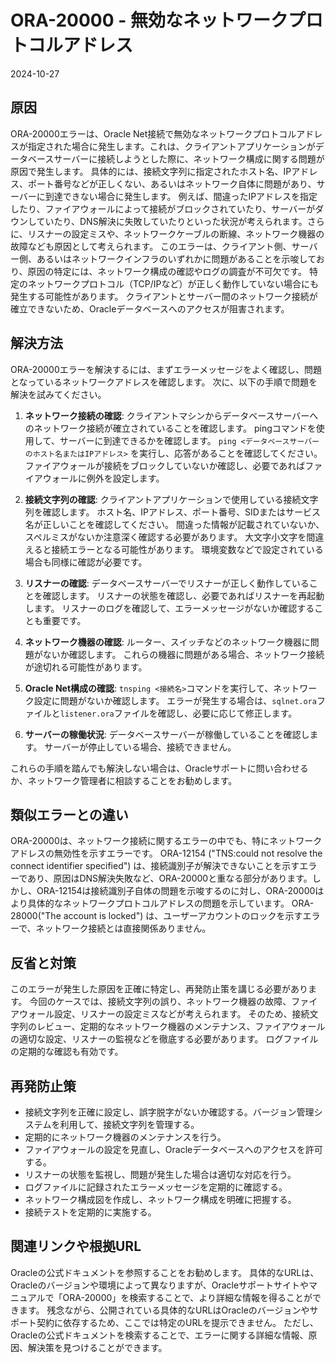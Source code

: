 # ORA-20000 - 無効なネットワークプロトコルアドレス
2024-10-27

## 原因

ORA-20000エラーは、Oracle Net接続で無効なネットワークプロトコルアドレスが指定された場合に発生します。これは、クライアントアプリケーションがデータベースサーバーに接続しようとした際に、ネットワーク構成に関する問題が原因で発生します。  具体的には、接続文字列に指定されたホスト名、IPアドレス、ポート番号などが正しくない、あるいはネットワーク自体に問題があり、サーバーに到達できない場合に発生します。  例えば、間違ったIPアドレスを指定したり、ファイアウォールによって接続がブロックされていたり、サーバーがダウンしていたり、DNS解決に失敗していたりといった状況が考えられます。さらに、リスナーの設定ミスや、ネットワークケーブルの断線、ネットワーク機器の故障なども原因として考えられます。  このエラーは、クライアント側、サーバー側、あるいはネットワークインフラのいずれかに問題があることを示唆しており、原因の特定には、ネットワーク構成の確認やログの調査が不可欠です。 特定のネットワークプロトコル（TCP/IPなど）が正しく動作していない場合にも発生する可能性があります。  クライアントとサーバー間のネットワーク接続が確立できないため、Oracleデータベースへのアクセスが阻害されます。


## 解決方法

ORA-20000エラーを解決するには、まずエラーメッセージをよく確認し、問題となっているネットワークアドレスを確認します。  次に、以下の手順で問題を解決を試みてください。

1. **ネットワーク接続の確認**: クライアントマシンからデータベースサーバーへのネットワーク接続が確立されていることを確認します。 pingコマンドを使用して、サーバーに到達できるかを確認します。  `ping <データベースサーバーのホスト名またはIPアドレス>` を実行し、応答があることを確認してください。  ファイアウォールが接続をブロックしていないか確認し、必要であればファイアウォールに例外を設定します。


2. **接続文字列の確認**:  クライアントアプリケーションで使用している接続文字列を確認します。 ホスト名、IPアドレス、ポート番号、SIDまたはサービス名が正しいことを確認してください。  間違った情報が記載されていないか、スペルミスがないか注意深く確認する必要があります。  大文字小文字を間違えると接続エラーとなる可能性があります。  環境変数などで設定されている場合も同様に確認が必要です。


3. **リスナーの確認**: データベースサーバーでリスナーが正しく動作していることを確認します。  リスナーの状態を確認し、必要であればリスナーを再起動します。  リスナーのログを確認して、エラーメッセージがないか確認することも重要です。


4. **ネットワーク機器の確認**:  ルーター、スイッチなどのネットワーク機器に問題がないか確認します。  これらの機器に問題がある場合、ネットワーク接続が途切れる可能性があります。


5. **Oracle Net構成の確認**: `tnsping <接続名>`コマンドを実行して、ネットワーク設定に問題がないか確認します。 エラーが発生する場合は、`sqlnet.ora`ファイルと`listener.ora`ファイルを確認し、必要に応じて修正します。


6. **サーバーの稼働状況**: データベースサーバーが稼働していることを確認します。 サーバーが停止している場合、接続できません。


これらの手順を踏んでも解決しない場合は、Oracleサポートに問い合わせるか、ネットワーク管理者に相談することをお勧めします。


## 類似エラーとの違い

ORA-20000は、ネットワーク接続に関するエラーの中でも、特にネットワークアドレスの無効性を示すエラーです。  ORA-12154 ("TNS:could not resolve the connect identifier specified") は、接続識別子が解決できないことを示すエラーであり、原因はDNS解決失敗など、ORA-20000と重なる部分があります。しかし、ORA-12154は接続識別子自体の問題を示唆するのに対し、ORA-20000はより具体的なネットワークプロトコルアドレスの問題を示しています。  ORA-28000("The account is locked") は、ユーザーアカウントのロックを示すエラーで、ネットワーク接続とは直接関係ありません。


## 反省と対策

このエラーが発生した原因を正確に特定し、再発防止策を講じる必要があります。  今回のケースでは、接続文字列の誤り、ネットワーク機器の故障、ファイアウォール設定、リスナーの設定ミスなどが考えられます。  そのため、接続文字列のレビュー、定期的なネットワーク機器のメンテナンス、ファイアウォールの適切な設定、リスナーの監視などを徹底する必要があります。  ログファイルの定期的な確認も有効です。


## 再発防止策

* 接続文字列を正確に設定し、誤字脱字がないか確認する。バージョン管理システムを利用して、接続文字列を管理する。
* 定期的にネットワーク機器のメンテナンスを行う。
* ファイアウォールの設定を見直し、Oracleデータベースへのアクセスを許可する。
* リスナーの状態を監視し、問題が発生した場合は適切な対応を行う。
* ログファイルに記録されたエラーメッセージを定期的に確認する。
* ネットワーク構成図を作成し、ネットワーク構成を明確に把握する。
* 接続テストを定期的に実施する。


## 関連リンクや根拠URL

Oracleの公式ドキュメントを参照することをお勧めします。  具体的なURLは、Oracleのバージョンや環境によって異なりますが、Oracleサポートサイトやマニュアルで「ORA-20000」を検索することで、より詳細な情報を得ることができます。  残念ながら、公開されている具体的なURLはOracleのバージョンやサポート契約に依存するため、ここでは特定のURLを提示できません。  ただし、Oracleの公式ドキュメントを検索することで、エラーに関する詳細な情報、原因、解決策を見つけることができます。